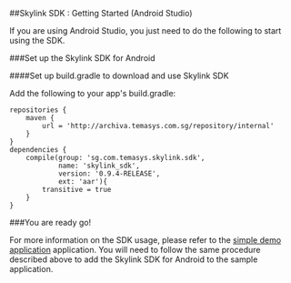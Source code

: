 ##Skylink SDK : Getting Started (Android Studio)

If you are using Android Studio, you just need to do the following to
start using the SDK.

###Set up the Skylink SDK for Android

####Set up build.gradle to download and use Skylink SDK

Add the following to your app's build.gradle:

    repositories {
        maven {
            url = 'http://archiva.temasys.com.sg/repository/internal'
        }
    }
    dependencies {
        compile(group: 'sg.com.temasys.skylink.sdk',
                name: 'skylink_sdk',
                version: '0.9.4-RELEASE',
                ext: 'aar'){
            transitive = true
        }
    }

###You are ready go!

For more information on the SDK usage, please refer to the [simple demo application](http://cdn.temasys.com.sg/skylink/skylinksdk/android/latest/sample_app.tar.gz)
application. You will need to follow the same procedure described above to add the Skylink SDK for Android to the sample application.

